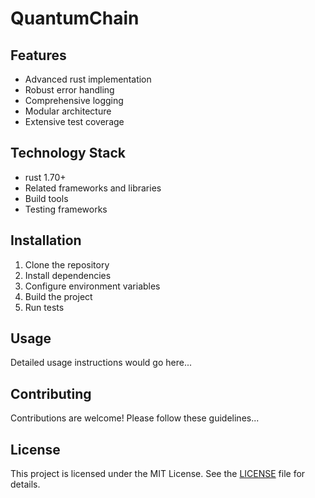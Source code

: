 # QuantumChain



## Features

- Advanced rust implementation
- Robust error handling
- Comprehensive logging
- Modular architecture
- Extensive test coverage

## Technology Stack

- rust 1.70+
- Related frameworks and libraries
- Build tools
- Testing frameworks

## Installation

1. Clone the repository
2. Install dependencies
3. Configure environment variables
4. Build the project
5. Run tests

## Usage

Detailed usage instructions would go here...

## Contributing

Contributions are welcome! Please follow these guidelines...

## License

This project is licensed under the MIT License. See the [LICENSE](https://github.com/jjfhwang/QuantumChain/blob/main/LICENSE) file for details.
